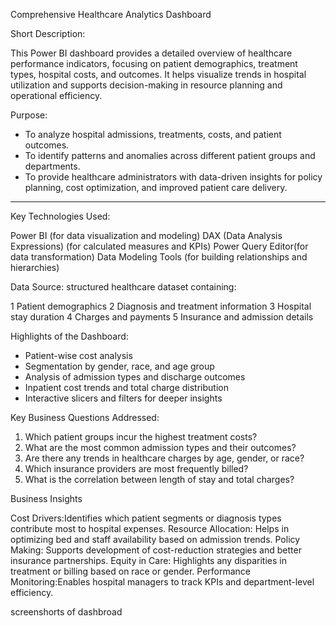 

Comprehensive Healthcare Analytics Dashboard

Short Description:

This Power BI dashboard provides a detailed overview of healthcare performance indicators, focusing on patient demographics, treatment types, hospital costs, and outcomes. It helps visualize trends in hospital utilization and supports decision-making in resource planning and operational efficiency.

 Purpose:

* To analyze hospital admissions, treatments, costs, and patient outcomes.
* To identify patterns and anomalies across different patient groups and departments.
* To provide healthcare administrators with data-driven insights for policy planning, cost optimization, and improved patient care delivery.

---

 Key Technologies Used:

Power BI (for data visualization and modeling)
DAX (Data Analysis Expressions) (for calculated measures and KPIs)
Power Query Editor(for data transformation)
  Data Modeling Tools (for building relationships and hierarchies)

Data Source:
 structured healthcare dataset containing:

1 Patient demographics
2 Diagnosis and treatment information
3 Hospital stay duration
4 Charges and payments
5 Insurance and admission details



Highlights of the Dashboard:

* Patient-wise cost analysis
* Segmentation by gender, race, and age group
* Analysis of admission types and discharge outcomes
* Inpatient cost trends and total charge distribution
* Interactive slicers and filters for deeper insights



Key Business Questions Addressed:

1. Which patient groups incur the highest treatment costs?
2. What are the most common admission types and their outcomes?
3. Are there any trends in healthcare charges by age, gender, or race?
4. Which insurance providers are most frequently billed?
5. What is the correlation between length of stay and total charges?

 Business Insights

Cost Drivers:Identifies which patient segments or diagnosis types contribute most to hospital expenses.
  Resource Allocation: Helps in optimizing bed and staff availability based on admission trends.
  Policy Making: Supports development of cost-reduction strategies and better insurance partnerships.
  Equity in Care: Highlights any disparities in treatment or billing based on race or gender.
  Performance Monitoring:Enables hospital managers to track KPIs and department-level efficiency.


screenshorts of dashbroad
